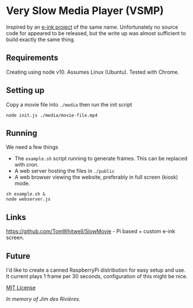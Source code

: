 # Very Slow Media Player (VSMP)

Inspired by an [e-ink project](https://medium.com/s/story/very-slow-movie-player-499f76c48b62?sk=deadb3073d5ef89fc425f61b1aabec5e) of the same name. Unfortunately no source code for appeared to be released, but the write up was almost sufficient to build exactly the same thing.

## Requirements
Creating using node v10. Assumes Linux (Ubuntu). Tested with Chrome.

## Setting up
Copy a movie file into `./media` then run the init script
```
node init.js ./media/movie-file.mp4
```

## Running
We need a few things
- The `example.sh` script running to generate frames. This can be replaced with cron.
- A web server hosting the files in `./public`
- A web browser viewing the website, preferably in full screen (kiosk) mode.

```
sh example.sh &
node webserver.js
```

## Links

https://github.com/TomWhitwell/SlowMovie - Pi based + custom e-ink screen.

## Future
I'd like to create a canned RaspberryPi distribution for easy setup and use.
It current plays 1 frame per 30 seconds, configuration of this might be nice.

[MIT License](https://github.com/andrewlow/VSMP/blob/master/LICENSE)

_In memory of Jim des Rivières._
